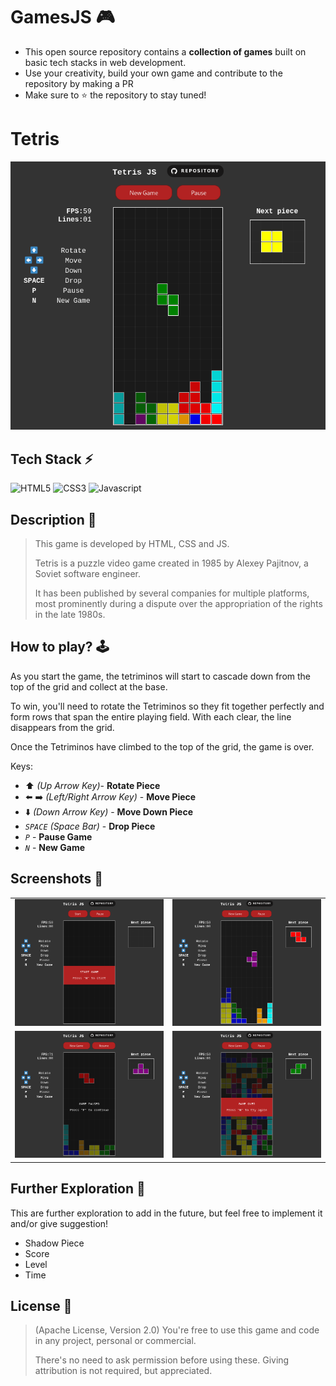 # GamesJS 🎮

- This open source repository contains a **collection of games** built on basic tech stacks in web development. 
- Use your creativity, build your own game and contribute to the repository by making a PR
- Make sure to ⭐️ the repository to stay tuned! 

# Tetris

![Game Show](./assets/game-show.png)

## Tech Stack ⚡

![HTML5](https://img.shields.io/badge/HTML5-E34F26.svg?style=for-the-badge&logo=HTML5&logoColor=white)
![CSS3](https://img.shields.io/badge/CSS3-1572B6.svg?style=for-the-badge&logo=CSS3&logoColor=white)
![Javascript](https://img.shields.io/badge/Javascript-F7DF1E.svg?style=for-the-badge&logo=javascript&logoColor=black)

## Description 📃
> This game is developed by HTML, CSS and JS.
>
> Tetris is a puzzle video game created in 1985 by Alexey Pajitnov, a Soviet software engineer. 
>
> It has been published by several companies for multiple platforms, most prominently during a dispute over the appropriation of the rights in the late 1980s.

## How to play? 🕹️

As you start the game, the tetriminos will start to cascade down from the top of the grid and collect at the base. 

To win, you'll need to rotate the Tetriminos so they fit together perfectly and form rows that span the entire playing field. With each clear, the line disappears from the grid. 

Once the Tetriminos have climbed to the top of the grid, the game is over.

Keys:
- ⬆️ *(Up Arrow Key)*- **Rotate Piece**
- ⬅️ ➡️ *(Left/Right Arrow Key)* - **Move Piece**
- ⬇️ *(Down Arrow Key)* - **Move Down Piece**
- *`SPACE`* *(Space Bar)* - **Drop Piece**
- *`P`* - **Pause Game**
- *`N`* - **New Game**

## Screenshots 📸

|                                         |                                            |
|               :---:                     |                 :---:                      |
| ![Game Start](./assets/game-start.png)  | ![Game Started](./assets/game-started.png) |
| ![Game Paused](./assets/game-pause.png) | ![Game Over](./assets/game-over.png)       |

## Further Exploration 🔭

This are further exploration to add in the future, but feel free to implement it and/or give suggestion! 

- Shadow Piece
- Score
- Level
- Time

## License 🪪

> (Apache License, Version 2.0) You're free to use this game and code in any project, personal or commercial. 
>
> There's no need to ask permission before using these. Giving attribution is not required, but appreciated.
